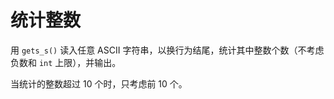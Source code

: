 # 统计整数

用 ``gets_s()`` 读入任意 ASCII 字符串，以换行为结尾，统计其中整数个数（不考虑负数和 ``int`` 上限），并输出。

当统计的整数超过 10 个时，只考虑前 10 个。

